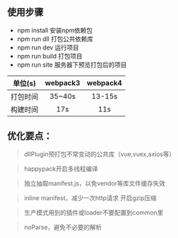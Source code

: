 ## 使用步骤
  * npm install 安装npm依赖包
  * npm run dll 打包公共依赖库
  * npm run dev  运行项目
  * npm run build  打包项目
  * npm run site  服务器下预览打包后的项目

  单位(s)|webpack3|webpack4
  :---:|:---:|:---:
  打包时间|35~40s|13-15s
  构建时间|17s|11s

  ## 优化要点：
  > dllPlugin预打包不常变动的公共库（vue,vuex,axios等）

  > happypack开启多线程编译

  > 独立抽取manifest.js，以免vendor等库文件缓存失效

  > inline  manifest，减少一次http请求
  > 开启gzip压缩
  
  > 生产模式用到的插件或loader不要配置到common里

  > noParse，避免不必要的解析

